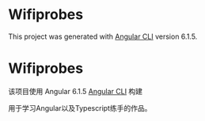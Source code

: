 # Wifiprobes

This project was generated with [Angular CLI](https://github.com/angular/angular-cli) version 6.1.5.

# Wifiprobes

该项目使用 Angular 6.1.5 [Angular CLI](https://github.com/angular/angular-cli) 构建 

用于学习Angular以及Typescript练手的作品。

